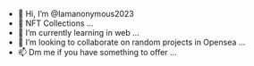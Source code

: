 - 👋 Hi, I’m @Iamanonymous2023
- 👀 NFT Collections ...
- 🌱 I’m currently learning in web ...
- 💞️ I’m looking to collaborate on random projects in Opensea ...
- 📫 Dm me if you have something to offer ...

<!---
Iamanonymous2023/Iamanonymous2023 is a ✨ special ✨ repository because its `README.md` (this file) appears on your GitHub profile.
You can click the Preview link to take a look at your changes.
--->

